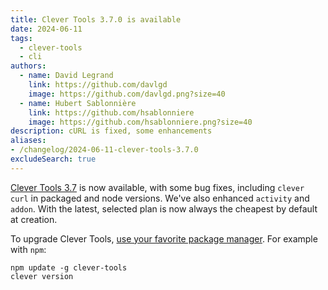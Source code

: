 ```yaml
---
title: Clever Tools 3.7.0 is available
date: 2024-06-11
tags:
  - clever-tools
  - cli
authors:
  - name: David Legrand
    link: https://github.com/davlgd
    image: https://github.com/davlgd.png?size=40
  - name: Hubert Sablonnière
    link: https://github.com/hsablonniere
    image: https://github.com/hsablonniere.png?size=40
description: cURL is fixed, some enhancements
aliases:
- /changelog/2024-06-11-clever-tools-3.7.0
excludeSearch: true
---
```


[Clever Tools 3.7](https://github.com/CleverCloud/clever-tools/releases/tag/3.7.0) is now available, with some bug fixes, including `clever curl` in packaged and node versions. We've also enhanced `activity` and `addon`. With the latest, selected plan is now always the cheapest by default at creation.

To upgrade Clever Tools, [use your favorite package manager](/doc/cli/install). For example with `npm`:

```
npm update -g clever-tools
clever version
```
